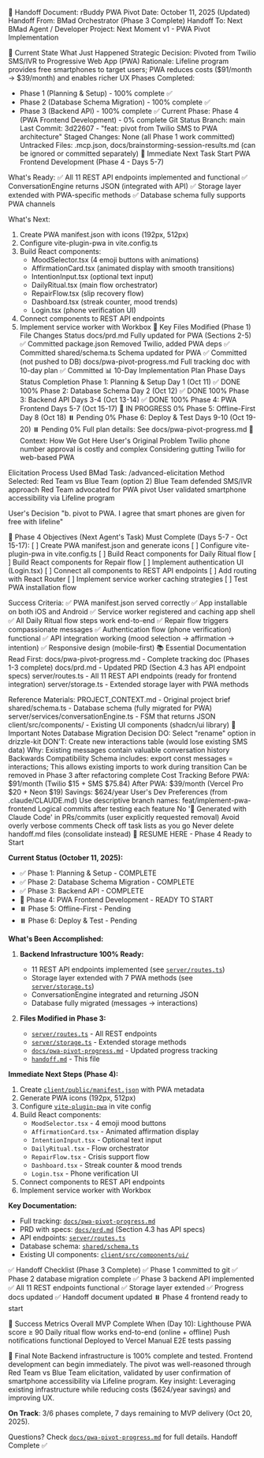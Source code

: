 🤝 Handoff Document: rBuddy PWA Pivot
Date: October 11, 2025 (Updated)
Handoff From: BMad Orchestrator (Phase 3 Complete)
Handoff To: Next BMad Agent / Developer
Project: Next Moment v1 - PWA Pivot Implementation

📍 Current State
What Just Happened
Strategic Decision: Pivoted from Twilio SMS/IVR to Progressive Web App (PWA)
Rationale: Lifeline program provides free smartphones to target users; PWA reduces costs ($91/month → $39/month) and enables richer UX
Phases Completed:
- Phase 1 (Planning & Setup) - 100% complete ✅
- Phase 2 (Database Schema Migration) - 100% complete ✅
- Phase 3 (Backend API) - 100% complete ✅
Current Phase: Phase 4 (PWA Frontend Development) - 0% complete
Git Status
Branch: main
Last Commit: 3d22607 - "feat: pivot from Twilio SMS to PWA architecture"
Staged Changes: None (all Phase 1 work committed)
Untracked Files: .mcp.json, docs/brainstorming-session-results.md (can be ignored or committed separately)
🎯 Immediate Next Task
Start PWA Frontend Development (Phase 4 - Days 5-7)

What's Ready:
✅ All 11 REST API endpoints implemented and functional
✅ ConversationEngine returns JSON (integrated with API)
✅ Storage layer extended with PWA-specific methods
✅ Database schema fully supports PWA channels

What's Next:
1. Create PWA manifest.json with icons (192px, 512px)
2. Configure vite-plugin-pwa in vite.config.ts
3. Build React components:
   - MoodSelector.tsx (4 emoji buttons with animations)
   - AffirmationCard.tsx (animated display with smooth transitions)
   - IntentionInput.tsx (optional text input)
   - DailyRitual.tsx (main flow orchestrator)
   - RepairFlow.tsx (slip recovery flow)
   - Dashboard.tsx (streak counter, mood trends)
   - Login.tsx (phone verification UI)
4. Connect components to REST API endpoints
5. Implement service worker with Workbox
📂 Key Files Modified (Phase 1)
File	Changes	Status
docs/prd.md	Fully updated for PWA (Sections 2-5)	✅ Committed
package.json	Removed Twilio, added PWA deps	✅ Committed
shared/schema.ts	Schema updated for PWA	✅ Committed (not pushed to DB)
docs/pwa-pivot-progress.md	Full tracking doc with 10-day plan	✅ Committed
📊 10-Day Implementation Plan
Phase	Days	Status	Completion
Phase 1: Planning & Setup	Day 1 (Oct 11)	✅ DONE	100%
Phase 2: Database Schema	Day 2 (Oct 12)	✅ DONE	100%
Phase 3: Backend API	Days 3-4 (Oct 13-14)	✅ DONE	100%
Phase 4: PWA Frontend	Days 5-7 (Oct 15-17)	🔄 IN PROGRESS	0%
Phase 5: Offline-First	Day 8 (Oct 18)	⏸️ Pending	0%
Phase 6: Deploy & Test	Days 9-10 (Oct 19-20)	⏸️ Pending	0%
Full plan details: See docs/pwa-pivot-progress.md
🧠 Context: How We Got Here
User's Original Problem
Twilio phone number approval is costly and complex
Considering gutting Twilio for web-based PWA

Elicitation Process Used
BMad Task: /advanced-elicitation
Method Selected: Red Team vs Blue Team (option 2)
Blue Team defended SMS/IVR approach
Red Team advocated for PWA pivot
User validated smartphone accessibility via Lifeline program

User's Decision
"b. pivot to PWA. I agree that smart phones are given for free with lifeline"

🎯 Phase 4 Objectives (Next Agent's Task)
Must Complete (Days 5-7 - Oct 15-17):
[ ] Create PWA manifest.json and generate icons
[ ] Configure vite-plugin-pwa in vite.config.ts
[ ] Build React components for Daily Ritual flow
[ ] Build React components for Repair flow
[ ] Implement authentication UI (Login.tsx)
[ ] Connect all components to REST API endpoints
[ ] Add routing with React Router
[ ] Implement service worker caching strategies
[ ] Test PWA installation flow

Success Criteria:
✅ PWA manifest.json served correctly
✅ App installable on both iOS and Android
✅ Service worker registered and caching app shell
✅ All Daily Ritual flow steps work end-to-end
✅ Repair flow triggers compassionate messages
✅ Authentication flow (phone verification) functional
✅ API integration working (mood selection → affirmation → intention)
✅ Responsive design (mobile-first)
📚 Essential Documentation
Read First:
docs/pwa-pivot-progress.md - Complete tracking doc (Phases 1-3 complete)
docs/prd.md - Updated PRD (Section 4.3 has API endpoint specs)
server/routes.ts - All 11 REST API endpoints (ready for frontend integration)
server/storage.ts - Extended storage layer with PWA methods

Reference Materials:
PROJECT_CONTEXT.md - Original project brief
shared/schema.ts - Database schema (fully migrated for PWA)
server/services/conversationEngine.ts - FSM that returns JSON
client/src/components/ - Existing UI components (shadcn/ui library)
🚨 Important Notes
Database Migration Decision
DO: Select "rename" option in drizzle-kit
DON'T: Create new interactions table (would lose existing SMS data)
Why: Existing messages contain valuable conversation history
Backwards Compatibility
Schema includes: export const messages = interactions;
This allows existing imports to work during transition
Can be removed in Phase 3 after refactoring complete
Cost Tracking
Before PWA: $91/month (Twilio $15 + SMS $75.84)
After PWA: $39/month (Vercel Pro $20 + Neon $19)
Savings: $624/year
User's Dev Preferences (from .claude/CLAUDE.md)
Use descriptive branch names: feat/implement-pwa-frontend
Logical commits after testing each feature
No '🤖 Generated with Claude Code' in PRs/commits (user explicitly requested removal)
Avoid overly verbose comments
Check off task lists as you go
Never delete handoff.md files (consolidate instead)
🔄 RESUME HERE - Phase 4 Ready to Start

**Current Status (October 11, 2025):**
- ✅ Phase 1: Planning & Setup - COMPLETE
- ✅ Phase 2: Database Schema Migration - COMPLETE
- ✅ Phase 3: Backend API - COMPLETE
- 🎯 Phase 4: PWA Frontend Development - READY TO START
- ⏸️ Phase 5: Offline-First - Pending
- ⏸️ Phase 6: Deploy & Test - Pending

**What's Been Accomplished:**
1. **Backend Infrastructure 100% Ready:**
   - 11 REST API endpoints implemented (see [`server/routes.ts`](server/routes.ts))
   - Storage layer extended with 7 PWA methods (see [`server/storage.ts`](server/storage.ts))
   - ConversationEngine integrated and returning JSON
   - Database fully migrated (messages → interactions)

2. **Files Modified in Phase 3:**
   - [`server/routes.ts`](server/routes.ts) - All REST endpoints
   - [`server/storage.ts`](server/storage.ts) - Extended storage methods
   - [`docs/pwa-pivot-progress.md`](docs/pwa-pivot-progress.md) - Updated progress tracking
   - [`handoff.md`](handoff.md) - This file

**Immediate Next Steps (Phase 4):**
1. Create [`client/public/manifest.json`](client/public/) with PWA metadata
2. Generate PWA icons (192px, 512px)
3. Configure [`vite-plugin-pwa`](vite.config.ts) in vite config
4. Build React components:
   - `MoodSelector.tsx` - 4 emoji mood buttons
   - `AffirmationCard.tsx` - Animated affirmation display
   - `IntentionInput.tsx` - Optional text input
   - `DailyRitual.tsx` - Flow orchestrator
   - `RepairFlow.tsx` - Crisis support flow
   - `Dashboard.tsx` - Streak counter & mood trends
   - `Login.tsx` - Phone verification UI
5. Connect components to REST API endpoints
6. Implement service worker with Workbox

**Key Documentation:**
- Full tracking: [`docs/pwa-pivot-progress.md`](docs/pwa-pivot-progress.md)
- PRD with specs: [`docs/prd.md`](docs/prd.md) (Section 4.3 has API specs)
- API endpoints: [`server/routes.ts`](server/routes.ts)
- Database schema: [`shared/schema.ts`](shared/schema.ts)
- Existing UI components: [`client/src/components/ui/`](client/src/components/ui/)

✅ Handoff Checklist (Phase 3 Complete)
 ✅ Phase 1 committed to git
 ✅ Phase 2 database migration complete
 ✅ Phase 3 backend API implemented
 ✅ All 11 REST endpoints functional
 ✅ Storage layer extended
 ✅ Progress docs updated
 ✅ Handoff document updated
 ⏸️ Phase 4 frontend ready to start

🎯 Success Metrics
Overall MVP Complete When (Day 10):
 Lighthouse PWA score ≥ 90
 Daily ritual flow works end-to-end (online + offline)
 Push notifications functional
 Deployed to Vercel
 Manual E2E tests passing

🚀 Final Note
Backend infrastructure is 100% complete and tested. Frontend development can begin immediately. The pivot was well-reasoned through Red Team vs Blue Team elicitation, validated by user confirmation of smartphone accessibility via Lifeline program. Key insight: Leveraging existing infrastructure while reducing costs ($624/year savings) and improving UX.

**On Track**: 3/6 phases complete, 7 days remaining to MVP delivery (Oct 20, 2025).

Questions? Check [`docs/pwa-pivot-progress.md`](docs/pwa-pivot-progress.md) for full details. Handoff Complete ✅